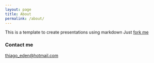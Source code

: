 ```yaml
---
layout: page
title: About
permalink: /about/
---
```


This is a template to create presentations using markdown
Just [fork me](https://github.com/edenferreira/gh-pages-presentation-template)


### Contact me

[thiago_eden@hotmail.com](mailto:thiago_eden@hotmail.com)
